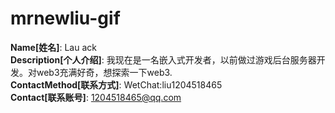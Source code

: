 # mrnewliu-gif

**Name[姓名]**: Lau ack  
**Description[个人介绍]**: 我现在是一名嵌入式开发者，以前做过游戏后台服务器开发。对web3充满好奇，想探索一下web3.  
**ContactMethod[联系方式]**: WetChat:liu1204518465  
**Contact[联系账号]**: 1204518465@qq.com

